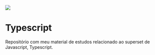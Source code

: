 ![](https://miro.medium.com/max/4000/1*9eMyWLYOqU5aqBtVoFoi3Q.jpeg)


# Typescript

Repositório com meu material de estudos relacionado ao superset de Javascript, Typescript.

